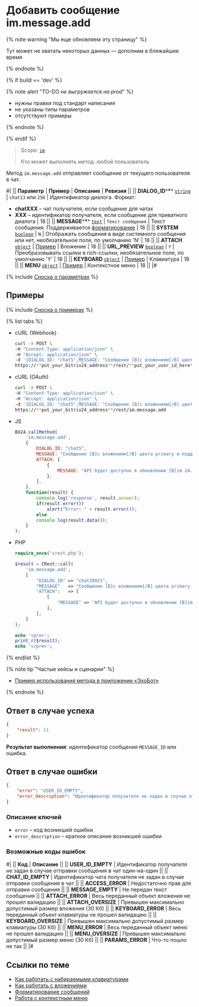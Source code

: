 # Добавить сообщение im.message.add

{% note warning "Мы еще обновляем эту страницу" %}

Тут может не хватать некоторых данных — дополним в ближайшее время

{% endnote %}

{% if build == 'dev' %}

{% note alert "TO-DO _не выгружается на prod_" %}

- нужны правки под стандарт написания
- не указаны типы параметров
- отсутствуют примеры

{% endnote %}

{% endif %}

> Scope: [`im`](../../scopes/permissions.md)
>
> Кто может выполнять метод: любой пользователь

Метод `im.message.add` отправляет сообщение от текущего пользователя в чат.

#|
|| **Параметр** | **Пример** | **Описание** | **Ревизия** ||
|| **DIALOG_ID^*^**
[`string`](../../data-types.md) | `chat13`
или
`256` | Идентификатор диалога. Формат:
- **chatXXX** – чат получателя, если сообщение для чатах
- **XXX** – идентификатор получателя, если сообщение для приватного диалога | 18 ||
|| **MESSAGE^*^**
[`text`](../../data-types.md) | `Текст сообщения` | Текст сообщения.
Поддерживается [форматирование](./index.html) | 18 ||
|| **SYSTEM**
[`boolean`](../../data-types.md) | `N` | Отображать сообщения в виде системного сообщения или нет, необязательное поле, по умолчанию 'N' | 18 ||
|| **ATTACH**
[`object`](../../data-types.md) | [Пример](./attachments/index.html) | Вложение | 18 ||
|| **URL_PREVIEW**
[`boolean`](../../data-types.md) | `Y` | Преобразовывать ссылки в rich-ссылки, необязательное поле, по умолчанию 'Y' | 18 ||
|| **KEYBOARD**
[`object`](../../data-types.md) | [Пример](./keyboards.html) | Клавиатура | 18 ||
|| **MENU**
[`object`](../../data-types.md) | [Пример](./menu.html) | Контекстное меню | 18 ||
|#

{% include [Сноска о параметрах](../../../_includes/required.md) %}

## Примеры

{% include [Сноска о примерах](../../../_includes/examples.md) %}

{% list tabs %}

- cURL (Webhook)

    ```bash
    curl -X POST \
    -H "Content-Type: application/json" \
    -H "Accept: application/json" \
    -d '{DIALOG_ID: "chat5",MESSAGE: "Сообщение [B]с вложением[/B] цвета primary и поддержкой [I]bb-кодов[/I]",ATTACH: [{MESSAGE: "API будет доступно в обновлении [B]im 24.0.0[/B]"}]}' \
    https://**put_your_bitrix24_address**/rest/**put_your_user_id_here**/**put_your_webbhook_here**/im.message.add
    ```

- cURL (OAuth)

    ```bash
    curl -X POST \
    -H "Content-Type: application/json" \
    -H "Accept: application/json" \
    -d '{DIALOG_ID: "chat5",MESSAGE: "Сообщение [B]с вложением[/B] цвета primary и поддержкой [I]bb-кодов[/I]",ATTACH: [{MESSAGE: "API будет доступно в обновлении [B]im 24.0.0[/B]"}]}' \
    https://**put_your_bitrix24_address**/rest/im.message.add
    ```

- JS

    ```js
    BX24.callMethod(    
        'im.message.add',
        {
            DIALOG_ID: "chat5",
            MESSAGE: "Сообщение [B]с вложением[/B] цвета primary и поддержкой [I]bb-кодов[/I]",
            ATTACH: [
                {
                    MESSAGE: "API будет доступно в обновлении [B]im 24.0.0[/B]"
                },
            ],
        },
        function(result) {
            console.log('response', result.answer);
            if(result.error())
                alert("Error: " + result.error());
            else
            console.log(result.data());
        }
    );
    ```

- PHP

    ```php
    require_once('crest.php');

    $result = CRest::call(
        'im.message.add',
        [
            "DIALOG_ID" => "chat20921",
            "MESSAGE"   => "Сообщение [B]с вложением[/B] цвета primary и поддержкой [I]bb-кодов[/I]",
            "ATTACH":   => [
                [
                    "MESSAGE" => "API будет доступно в обновлении [B]im 24.0.0[/B]"
                ],
            ],
        ]
    );

    echo '<pre>';
    print_r($result);
    echo '</pre>';
    ```

{% endlist %}

{% note tip "Частые кейсы и сценарии" %}

- [Пример использования метода в приложении «ЭхоБот»](https://github.com/bitrix24com/bots)

{% endnote %}

## Ответ в случае успеха

```json
{
    "result": 11
}
```

**Результат выполнения**: идентификатор сообщения `MESSAGE_ID` или ошибка.

## Ответ в случае ошибки

```json
{
    "error": "USER_ID_EMPTY",
    "error_description": "Идентификатор получателя не задан в случае отправки сообщения в чат один-на-один"
}
```

### Описание ключей

- `error` – код возникшей ошибки
- `error_description` – краткое описание возникшей ошибки

### Возможные коды ошибок

#|
|| **Код** | **Описание** ||
|| **USER_ID_EMPTY** | Идентификатор получателя не задан в случае отправки сообщения в чат один-на-один ||
|| **CHAT_ID_EMPTY** | Идентификатор чата получателя не задан в случае отправки сообщения в чат ||
|| **ACCESS_ERROR** | Недостаточно прав для отправки сообщения ||
|| **MESSAGE_EMPTY** | Не передан текст сообщения ||
|| **ATTACH_ERROR** | Весь переданный объект вложения не прошел валидацию ||
|| **ATTACH_OVERSIZE** | Превышен максимально допустимый размер вложения (30 Кб) ||
|| **KEYBOARD_ERROR** | Весь переданный объект клавиатуры не прошел валидацию ||
|| **KEYBOARD_OVERSIZE** | Превышен максимально допустимый размер клавиатуры (30 Кб) ||
|| **MENU_ERROR** | Весь переданный объект меню не прошел валидацию ||
|| **MENU_OVERSIZE** | Превышен максимально допустимый размер меню (30 Кб) ||
|| **PARAMS_ERROR** | Что-то пошло не так ||
|#

## Ссылки по теме

- [Как работать с набираемыми клавиатурами](./keyboards.html)
- [Как работать с вложениями](./attachments/index.html)
- [Форматирование сообщений](./index.html)
- [Работа с контекстным меню](./menu.html)
